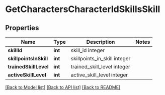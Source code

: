 # GetCharactersCharacterIdSkillsSkill

## Properties
Name | Type | Description | Notes
------------ | ------------- | ------------- | -------------
**skillId** | **int** | skill_id integer | 
**skillpointsInSkill** | **int** | skillpoints_in_skill integer | 
**trainedSkillLevel** | **int** | trained_skill_level integer | 
**activeSkillLevel** | **int** | active_skill_level integer | 

[[Back to Model list]](../README.md#documentation-for-models) [[Back to API list]](../README.md#documentation-for-api-endpoints) [[Back to README]](../README.md)



